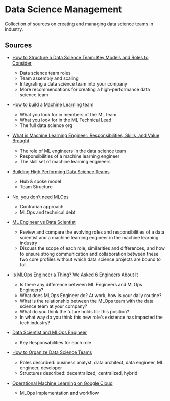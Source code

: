 # Data Science Management 
Collection of sources on creating and managing data science teams in industry.

## Sources
* [How to Structure a Data Science Team: Key Models and Roles to Consider](https://www.altexsoft.com/blog/datascience/how-to-structure-data-science-team-key-models-and-roles/)
  * Data science team roles
  * Team assembly and scaling
  * Integrating a data science team into your company
  * More recommendations for creating a high-performance data science team

* [How to build a Machine Learning team](https://towardsdatascience.com/how-to-hire-a-machine-learning-team-b8055fff57f)
  * What you look for in members of the ML team
  * What you look for in the ML Technical Lead
  * The full data science org

* [What is Machine Learning Engineer: Responsibilities, Skills, and Value Brought](https://www.altexsoft.com/blog/machine-learning-engineer/)
  * The role of ML engineers in the data science team
  * Responsibilities of a machine learning engineer
  * The skill set of machine learning engineers

* [Building High Performing Data Science Teams](https://towardsdatascience.com/building-high-performing-data-science-teams-6e9f160c5c94)
  * Hub & spoke model 
  * Team Structure

* [No, you don’t need MLOps](https://medium.com/@lakshmanok/no-you-dont-need-mlops-5e1ce9fdaa4b)
  * Contrarian approach
  * MLOps and technical debt

* [ML Engineer vs Data Scientist](https://neptune.ai/blog/ml-engineer-vs-data-scientist)
  * Review and compare the evolving roles and responsibilities of a data scientist and a machine learning engineer in the machine learning industry
  * Discuss the scope of each role, similarities and differences, and how to ensure strong communication and collaboration between these two core profiles without which data science projects are bound to fail. 

* [Is MLOps Engineer a Thing? We Asked 6 Engineers About It](https://neptune.ai/blog/mlops-engineer)
  * Is there any difference between ML Engineers and MLOps Engineers?  
  * What does MLOps Engineer do? At work, how is your daily routine?
  * What is the relationship between the MLOps team with the data science team at your company?
  * What do you think the future holds for this position?
  * In what way do you think this new role’s existence has impacted the tech industry?

* [Data Scientist and MLOps Engineer](https://getassist.net/difference-between-data-scientist-vs-machine-learning-ops-engineer/)
  * Key Responsabilities for each role

* [How to Organize Data Science Teams](https://blogs.oracle.com/ai-and-datascience/post/how-to-organize-data-science-teams)
  * Roles described: business analyst, data architect, data engineer, ML engineer, developer
  * Structures described: decentralized, centralized, hybrid


* [Operational Machine Learning on Google Cloud](https://www.panderasystems.com/operational-machine-learning-on-google-cloud/)
  * MLOps Implementation and workflow

